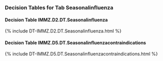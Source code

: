### Decision Tables for Tab  Seasonalinfluenza
#### Decision Table IMMZ.D2.DT.Seasonalinfluenza
{% include DT-IMMZ.D2.DT.Seasonalinfluenza.html %}
#### Decision Table IMMZ.D5.DT.Seasonalinfluenzacontraindications
{% include DT-IMMZ.D5.DT.Seasonalinfluenzacontraindications.html %}

